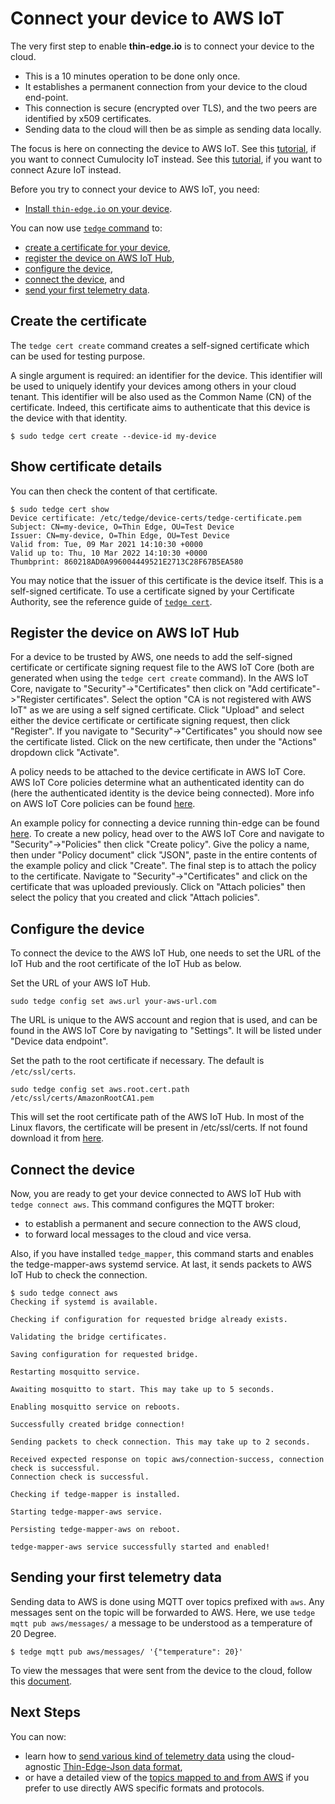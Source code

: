 # Connect your device to AWS IoT

The very first step to enable **thin-edge.io** is to connect your device to the cloud.
* This is a 10 minutes operation to be done only once.
* It establishes a permanent connection from your device to the cloud end-point.
* This connection is secure (encrypted over TLS), and the two peers are identified by x509 certificates.
* Sending data to the cloud will then be as simple as sending data locally.

The focus is here on connecting the device to AWS IoT.
See this [tutorial](connect-c8y.md), if you want to connect Cumulocity IoT instead.
See this [tutorial](connect-azure.md), if you want to connect Azure IoT instead.

Before you try to connect your device to AWS IoT, you need:
* [Install `thin-edge.io` on your device](../howto-guides/002_installation.md).

You can now use [`tedge` command](../references/tedge.md) to:
* [create a certificate for your device](connect-aws.md#create-the-certificate),
* [register the device on AWS IoT Hub](connect-aws.md#register-the-device-on-AWS),
* [configure the device](connect-aws.md#configure-the-device),
* [connect the device](connect-aws.md#connect-the-device), and
* [send your first telemetry data](#sending-your-first-telemetry-data).

## Create the certificate

The `tedge cert create` command creates a self-signed certificate which can be used for testing purpose.

A single argument is required: an identifier for the device.
This identifier will be used to uniquely identify your devices among others in your cloud tenant.
This identifier will be also used as the Common Name (CN) of the certificate.
Indeed, this certificate aims to authenticate that this device is the device with that identity.

```shell
$ sudo tedge cert create --device-id my-device
```

## Show certificate details

You can then check the content of that certificate.

```shell
$ sudo tedge cert show
Device certificate: /etc/tedge/device-certs/tedge-certificate.pem
Subject: CN=my-device, O=Thin Edge, OU=Test Device
Issuer: CN=my-device, O=Thin Edge, OU=Test Device
Valid from: Tue, 09 Mar 2021 14:10:30 +0000
Valid up to: Thu, 10 Mar 2022 14:10:30 +0000
Thumbprint: 860218AD0A996004449521E2713C28F67B5EA580
```

You may notice that the issuer of this certificate is the device itself.
This is a self-signed certificate.
To use a certificate signed by your Certificate Authority,
see the reference guide of [`tedge cert`](../references/tedge-cert.md).

## Register the device on AWS IoT Hub

For a device to be trusted by AWS, one needs to add the self-signed certificate or certificate signing request file to the AWS IoT Core (both are generated when using the `tedge cert create` command).
In the AWS IoT Core, navigate to "Security"->"Certificates" then click on "Add certificate"->"Register certificates".
Select the option "CA is not registered with AWS IoT" as we are using a self signed certificate.
Click "Upload" and select either the device certificate or certificate signing request, then click "Register".
If you navigate to "Security"->"Certificates" you should now see the certificate listed.
Click on the new certificate, then under the "Actions" dropdown click "Activate".

A policy needs to be attached to the device certificate in AWS IoT Core.
AWS IoT Core policies determine what an authenticated identity can do (here the authenticated identity is the device being connected).
More info on AWS IoT Core policies can be found [here](https://docs.aws.amazon.com/iot/latest/developerguide/iot-policies.html).

An example policy for connecting a device running thin-edge can be found [here](./aws-example-policy.json).
To create a new policy, head over to the AWS IoT Core and navigate to "Security"->"Policies" then click "Create policy".
Give the policy a name, then under "Policy document" click "JSON", paste in the entire contents of the example policy and click "Create".
The final step is to attach the policy to the certificate. Navigate to "Security"->"Certificates" and click on the certificate that was uploaded previously.
Click on "Attach policies" then select the policy that you created and click "Attach policies".

## Configure the device

To connect the device to the AWS IoT Hub, one needs to set the URL of the IoT Hub and the root certificate of the IoT Hub as below.

Set the URL of your AWS IoT Hub.

```shell
sudo tedge config set aws.url your-aws-url.com
```

The URL is unique to the AWS account and region that is used, and can be found in the AWS IoT Core by navigating to "Settings".
It will be listed under "Device data endpoint".

Set the path to the root certificate if necessary. The default is `/etc/ssl/certs`.

```shell
sudo tedge config set aws.root.cert.path /etc/ssl/certs/AmazonRootCA1.pem
```

This will set the root certificate path of the AWS IoT Hub.
In most of the Linux flavors, the certificate will be present in /etc/ssl/certs. If not found download it from [here](https://docs.aws.amazon.com/iot/latest/developerguide/server-authentication.html#server-authentication-certs).

## Connect the device

Now, you are ready to get your device connected to AWS IoT Hub with `tedge connect aws`.
This command configures the MQTT broker:
* to establish a permanent and secure connection to the AWS cloud,
* to forward local messages to the cloud and vice versa.

Also, if you have installed `tedge_mapper`, this command starts and enables the tedge-mapper-aws systemd service.
At last, it sends packets to AWS IoT Hub to check the connection.

```shell
$ sudo tedge connect aws
Checking if systemd is available.

Checking if configuration for requested bridge already exists.

Validating the bridge certificates.

Saving configuration for requested bridge.

Restarting mosquitto service.

Awaiting mosquitto to start. This may take up to 5 seconds.

Enabling mosquitto service on reboots.

Successfully created bridge connection!

Sending packets to check connection. This may take up to 2 seconds.

Received expected response on topic aws/connection-success, connection check is successful.
Connection check is successful.

Checking if tedge-mapper is installed.

Starting tedge-mapper-aws service.

Persisting tedge-mapper-aws on reboot.

tedge-mapper-aws service successfully started and enabled!

```

## Sending your first telemetry data

Sending data to AWS is done using MQTT over topics prefixed with `aws`.
Any messages sent on the topic will be forwarded to AWS.
Here, we use `tedge mqtt pub aws/messages/` a message to be understood as a temperature of 20 Degree.

```shell
$ tedge mqtt pub aws/messages/ '{"temperature": 20}'
```
To view the messages that were sent from the device to the cloud, follow this [document](https://docs.aws.amazon.com/iot/latest/developerguide/view-mqtt-messages.html).

## Next Steps

You can now:
* learn how to [send various kind of telemetry data](send-thin-edge-data.md)
  using the cloud-agnostic [Thin-Edge-Json data format](../architecture/thin-edge-json.md),
* or have a detailed view of the [topics mapped to and from AWS](../references/bridged-topics.md#aws-mqtt-topics)
  if you prefer to use directly AWS specific formats and protocols.
